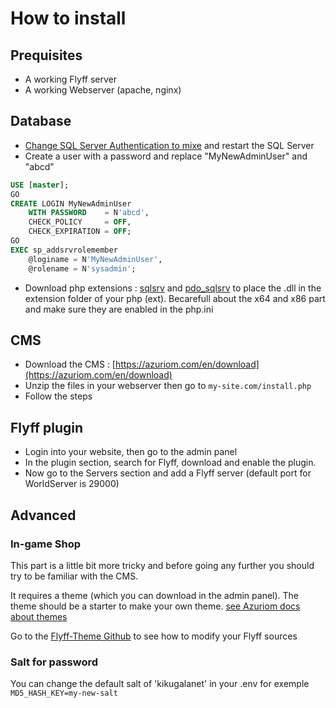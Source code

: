 # How to install

## Prequisites
- A working Flyff server
- A working Webserver (apache, nginx)

## Database
- [Change SQL Server Authentication to mixe](https://www.google.com/search?q=Change+SQL+Server+Authentication+Mode) and restart the SQL Server
- Create a user with a password and replace "MyNewAdminUser" and "abcd"

```sql
USE [master];
GO
CREATE LOGIN MyNewAdminUser 
    WITH PASSWORD    = N'abcd',
    CHECK_POLICY     = OFF,
    CHECK_EXPIRATION = OFF;
GO
EXEC sp_addsrvrolemember 
    @loginame = N'MyNewAdminUser', 
    @rolename = N'sysadmin';
```
- Download php extensions : [sqlsrv](https://pecl.php.net/package/sqlsrv/5.8.1/windows) and [pdo_sqlsrv](https://pecl.php.net/package/pdo_sqlsrv/5.8.1/windows) to place the .dll in the extension folder of your php (ext). Becarefull about the x64 and x86 part and make sure they are enabled in the php.ini

## CMS
- Download the CMS : [https://azuriom.com/en/download](https://azuriom.com/en/download)
- Unzip the files in your webserver then go to `my-site.com/install.php`
- Follow the steps
 
## Flyff plugin
- Login into your website, then go to the admin panel
- In the plugin section, search for Flyff, download and enable the plugin.
- Now go to the Servers section and add a Flyff server (default port for WorldServer is 29000)


## Advanced

### In-game Shop

This part is a little bit more tricky and before going any further you should try to be familiar with the CMS.

It requires a theme (which you can download in the admin panel). The theme should be a starter to make your own theme.
[see Azuriom docs about themes](https://azuriom.com/en/docs/themes)

Go to the [Flyff-Theme Github](https://github.com/AzuriomCommunity/Flyff-Theme/blob/master/README.md) to see how to modify your Flyff sources

 ### Salt for password
 
 You can change the default salt of 'kikugalanet' in your .env for exemple `MD5_HASH_KEY=my-new-salt`
